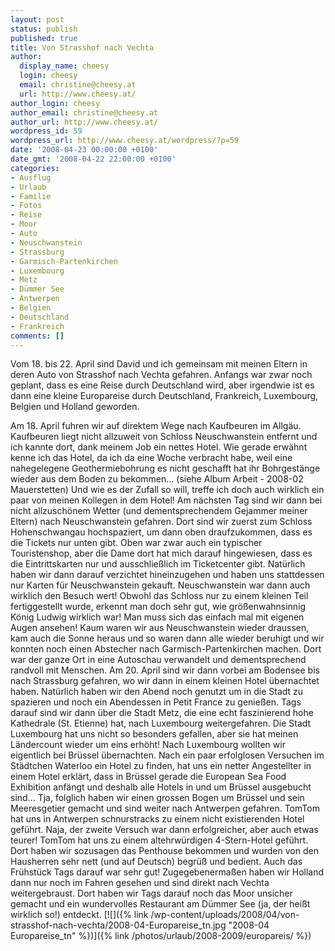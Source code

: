 ```yaml
---
layout: post
status: publish
published: true
title: Von Strasshof nach Vechta
author:
  display_name: cheesy
  login: cheesy
  email: christine@cheesy.at
  url: http://www.cheesy.at/
author_login: cheesy
author_email: christine@cheesy.at
author_url: http://www.cheesy.at/
wordpress_id: 59
wordpress_url: http://www.cheesy.at/wordpress/?p=59
date: '2008-04-23 00:00:00 +0100'
date_gmt: '2008-04-22 22:00:00 +0100'
categories:
- Ausflug
- Urlaub
- Familie
- Fotos
- Reise
- Moor
- Auto
- Neuschwanstein
- Strassburg
- Garmisch-Partenkirchen
- Luxembourg
- Metz
- Dümmer See
- Antwerpen
- Belgien
- Deutschland
- Frankreich
comments: []
---
```

<!--:de--><!-- 4809-->Vom 18. bis 22. April sind David und ich gemeinsam mit meinen Eltern in deren Auto von Strasshof nach Vechta gefahren. Anfangs war zwar noch geplant, dass es eine Reise durch Deutschland wird, aber irgendwie ist es dann eine kleine Europareise durch Deutschland, Frankreich, Luxembourg, Belgien und Holland geworden.
Am 18. April fuhren wir auf direktem Wege nach Kaufbeuren im Allgäu. Kaufbeuren liegt nicht allzuweit von Schloss Neuschwanstein entfernt und ich kannte dort, dank meinem Job ein nettes Hotel. Wie gerade erwähnt kenne ich das Hotel, da ich da eine Woche verbracht habe, weil eine nahegelegene Geothermiebohrung es nicht geschafft hat ihr Bohrgestänge wieder aus dem Boden zu bekommen... (siehe Album Arbeit - 2008-02 Mauerstetten) Und wie es der Zufall so will, treffe ich doch auch wirklich ein paar von meinen Kollegen in dem Hotel!
Am nächsten Tag sind wir dann bei nicht allzuschönem Wetter (und dementsprechendem Gejammer meiner Eltern) nach Neuschwanstein gefahren. Dort sind wir zuerst zum Schloss Hohenschwangau hochspaziert, um dann oben draufzukommen, dass es die Tickets nur unten gibt. Oben war zwar auch ein typischer Touristenshop, aber die Dame dort hat mich darauf hingewiesen, dass es die Eintrittskarten nur und ausschließlich im Ticketcenter gibt. Natürlich haben wir dann darauf verzichtet hineinzugehen und haben uns stattdessen nur Karten für Neuschwanstein gekauft.
Neuschwanstein war dann auch wirklich den Besuch wert! Obwohl das Schloss nur zu einem kleinen Teil fertiggestellt wurde, erkennt man doch sehr gut, wie größenwahnsinnig König Ludwig wirklich war! Man muss sich das einfach mal mit eigenen Augen ansehen!
Kaum waren wir aus Neuschwanstein wieder draussen, kam auch die Sonne heraus und so waren dann alle wieder beruhigt und wir konnten noch einen Abstecher nach Garmisch-Partenkirchen machen. Dort war der ganze Ort in eine Autoschau verwandelt und dementsprechend randvoll mit Menschen.
Am 20. April sind wir dann vorbei am Bodensee bis nach Strassburg gefahren, wo wir dann in einem kleinen Hotel übernachtet haben. Natürlich haben wir den Abend noch genutzt um in die Stadt zu spazieren und noch ein Abendessen in Petit France zu genießen.
Tags darauf sind wir dann über die Stadt Metz, die eine echt faszinierend hohe Kathedrale (St. Etienne) hat, nach Luxembourg weitergefahren. Die Stadt Luxembourg hat uns nicht so besonders gefallen, aber sie hat meinen Ländercount wieder um eins erhöht! Nach Luxembourg wollten wir eigentlich bei Brüssel übernachten. Nach ein paar erfolglosen Versuchen im Städtchen Waterloo ein Hotel zu finden, hat uns ein netter Angestellter in einem Hotel erklärt, dass in Brüssel gerade die European Sea Food Exhibition anfängt und deshalb alle Hotels in und um Brüssel ausgebucht sind... Tja, folglich haben wir einen grossen Bogen um Brüssel und sein Meeresgetier gemacht und sind weiter nach Antwerpen gefahren.
TomTom hat uns in Antwerpen schnurstracks zu einem nicht existierenden Hotel geführt. Naja, der zweite Versuch war dann erfolgreicher, aber auch etwas teurer! TomTom hat uns zu einem altehrwürdigen 4-Stern-Hotel geführt. Dort haben wir sozusagen das Penthouse bekommen und wurden von den Hausherren sehr nett (und auf Deutsch) begrüß und bedient. Auch das Frühstück Tags darauf war sehr gut!
Zugegebenermaßen haben wir Holland dann nur noch im Fahren gesehen und sind direkt nach Vechta weitergebraust. Dort haben wir Tags darauf noch das Moor unsicher gemacht und ein wundervolles Restaurant am Dümmer See (ja, der heißt wirklich so!) entdeckt.
[![]({% link /wp-content/uploads/2008/04/von-strasshof-nach-vechta/2008-04-Europareise_tn.jpg "2008-04 Europareise\_tn" %})]({% link /photos/urlaub/2008-2009/europareis/ %})<!--:-->
